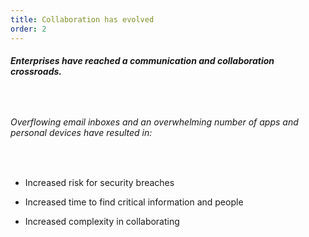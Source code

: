 ```yaml
---
title: Collaboration has evolved
order: 2
---
```



##### **Enterprises have reached a communication and collaboration crossroads.**

##### &nbsp;

###### Overflowing email inboxes and an overwhelming number of apps and personal devices have resulted in:

&nbsp;

* Increased risk for security breaches

* Increased time to find critical information and people

* Increased complexity in collaborating